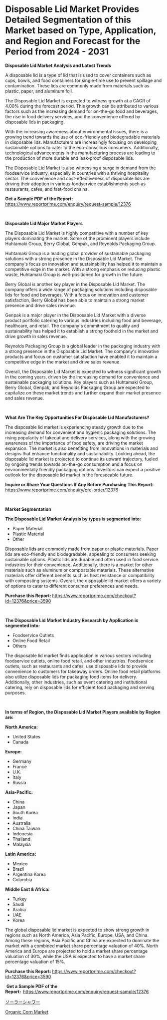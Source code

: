 <p><h1>Disposable Lid Market Provides Detailed Segmentation of this Market based on Type, Application, and Region and Forecast for the Period from 2024 - 2031</h1></p><p><strong>Disposable Lid Market Analysis and Latest Trends</strong></p>
<p><p>A disposable lid is a type of lid that is used to cover containers such as cups, bowls, and food containers for single-time use to prevent spillage and contamination. These lids are commonly made from materials such as plastic, paper, and aluminum foil.</p><p>The Disposable Lid Market is expected to witness growth at a CAGR of 4.00% during the forecast period. This growth can be attributed to various factors such as the increasing demand for on-the-go food and beverages, the rise in food delivery services, and the convenience offered by disposable lids in packaging.</p><p>With the increasing awareness about environmental issues, there is a growing trend towards the use of eco-friendly and biodegradable materials in disposable lids. Manufacturers are increasingly focusing on developing sustainable options to cater to the eco-conscious consumers. Additionally, technological advancements in the manufacturing process are leading to the production of more durable and leak-proof disposable lids.</p><p>The Disposable Lid Market is also witnessing a surge in demand from the foodservice industry, especially in countries with a thriving hospitality sector. The convenience and cost-effectiveness of disposable lids are driving their adoption in various foodservice establishments such as restaurants, cafes, and fast-food chains.</p></p>
<p><strong>Get a Sample PDF of the Report:&nbsp;</strong> <a href="https://www.reportprime.com/enquiry/request-sample/12376">https://www.reportprime.com/enquiry/request-sample/12376</a></p>
<p>&nbsp;</p>
<p><strong>Disposable Lid Major Market Players</strong></p>
<p><p>The Disposable Lid Market is highly competitive with a number of key players dominating the market. Some of the prominent players include Huhtamaki Group, Berry Global, Genpak, and Reynolds Packaging Group.</p><p>Huhtamaki Group is a leading global provider of sustainable packaging solutions with a strong presence in the Disposable Lid Market. The company's focus on innovation and sustainability has helped it to maintain a competitive edge in the market. With a strong emphasis on reducing plastic waste, Huhtamaki Group is well-positioned for growth in the future.</p><p>Berry Global is another key player in the Disposable Lid Market. The company offers a wide range of packaging solutions including disposable lids for food and beverages. With a focus on innovation and customer satisfaction, Berry Global has been able to maintain a strong market presence and drive sales revenue.</p><p>Genpak is a major player in the Disposable Lid Market with a diverse product portfolio catering to various industries including food and beverage, healthcare, and retail. The company's commitment to quality and sustainability has helped it to establish a strong foothold in the market and drive growth in sales revenue.</p><p>Reynolds Packaging Group is a global leader in the packaging industry with a strong presence in the Disposable Lid Market. The company's innovative products and focus on customer satisfaction have enabled it to maintain a competitive edge in the market and drive sales revenue.</p><p>Overall, the Disposable Lid Market is expected to witness significant growth in the coming years, driven by the increasing demand for convenience and sustainable packaging solutions. Key players such as Huhtamaki Group, Berry Global, Genpak, and Reynolds Packaging Group are expected to capitalize on these market trends and further expand their market presence and sales revenue.</p></p>
<p>&nbsp;</p>
<p><strong>What Are The Key Opportunities For Disposable Lid Manufacturers?</strong></p>
<p><p>The disposable lid market is experiencing steady growth due to the increasing demand for convenient and hygienic packaging solutions. The rising popularity of takeout and delivery services, along with the growing awareness of the importance of food safety, are driving the market expansion. The market is also benefiting from innovations in materials and designs that enhance functionality and sustainability. Looking ahead, the disposable lid market is projected to continue its upward trajectory, fueled by ongoing trends towards on-the-go consumption and a focus on environmentally friendly packaging options. Investors can expect a positive outlook for the disposable lid market in the foreseeable future.</p></p>
<p><strong>Inquire or Share Your Questions If Any Before Purchasing This Report:</strong> <a href="https://www.reportprime.com/enquiry/pre-order/12376">https://www.reportprime.com/enquiry/pre-order/12376</a></p>
<p>&nbsp;</p>
<p><strong>Market Segmentation</strong></p>
<p><strong>The Disposable Lid Market Analysis by types is segmented into:</strong></p>
<p><ul><li>Paper Material</li><li>Plastic Material</li><li>Other</li></ul></p>
<p><p>Disposable lids are commonly made from paper or plastic materials. Paper lids are eco-friendly and biodegradable, appealing to consumers seeking sustainable options. Plastic lids are durable and often used in food service industries for their convenience. Additionally, there is a market for other materials such as aluminum or compostable materials. These alternative materials offer different benefits such as heat resistance or compatibility with composting systems. Overall, the disposable lid market offers a variety of options to cater to different consumer preferences and needs.</p></p>
<p><strong>Purchase this Report:&nbsp;</strong><a href="https://www.reportprime.com/checkout?id=12376&price=3590">https://www.reportprime.com/checkout?id=12376&price=3590</a></p>
<p>&nbsp;</p>
<p><strong>The Disposable Lid Market Industry Research by Application is segmented into:</strong></p>
<p><ul><li>Foodservice Outlets</li><li>Online Food Retail</li><li>Others</li></ul></p>
<p><p>The disposable lid market finds application in various sectors including foodservice outlets, online food retail, and other industries. Foodservice outlets, such as restaurants and cafes, use disposable lids to provide convenience to customers for takeaway orders. Online food retail platforms also utilize disposable lids for packaging food items for delivery. Additionally, other industries, such as event catering and institutional catering, rely on disposable lids for efficient food packaging and serving purposes.</p></p>
<p>&nbsp;</p>
<p><strong>In terms of Region, the Disposable Lid Market Players available by Region are:</strong></p>
<p>
    <p> <strong> North America: </strong>
        <ul>
            <li>United States</li>
            <li>Canada</li>
        </ul>
        </p> 
    <p> <strong> Europe: </strong>
        <ul>
            <li>Germany</li>
            <li>France</li>
            <li>U.K.</li>
            <li>Italy</li>
            <li>Russia</li>
        </ul>
        </p> 
    <p> <strong> Asia-Pacific: </strong>
        <ul>
            <li>China</li>
            <li>Japan</li>
            <li>South Korea</li>
            <li>India</li>
            <li>Australia</li>
            <li>China Taiwan</li>
            <li>Indonesia</li>
            <li>Thailand</li>
            <li>Malaysia</li>
        </ul>
        </p> 
    <p> <strong> Latin America: </strong>
        <ul>
            <li>Mexico</li>
            <li>Brazil</li>
            <li>Argentina Korea</li>
            <li>Colombia</li>
        </ul>
        </p> 
    <p> <strong> Middle East & Africa: </strong>
        <ul>
            <li>Turkey</li>
            <li>Saudi</li>
            <li>Arabia</li>
            <li>UAE</li>
            <li>Korea</li>
        </ul>
    </p>
    </p>
<p><p>The global disposable lid market is expected to show strong growth in regions such as North America, Asia Pacific, Europe, USA, and China. Among these regions, Asia Pacific and China are expected to dominate the market with a combined market share percentage valuation of 40%. North America and Europe are projected to hold a market share percentage valuation of 30%, while the USA is expected to have a market share percentage valuation of 15%.</p></p>
<p><strong>Purchase this Report: </strong><a href="https://www.reportprime.com/checkout?id=12376&price=3590">https://www.reportprime.com/checkout?id=12376&price=3590</a></p>
<p>&nbsp;<strong>Get a Sample PDF of the Report:&nbsp;&nbsp;</strong><a href="https://www.reportprime.com/enquiry/request-sample/12376">https://www.reportprime.com/enquiry/request-sample/12376</a></p>
<p><strong></strong></p>
<p><p><a href="https://medium.com/@johneahan44556754/%E3%82%BD%E3%83%BC%E3%83%A9%E3%83%BC%E3%82%B7%E3%83%A3%E3%83%AF%E3%83%BC%E5%B8%82%E5%A0%B4%E3%81%AE%E3%82%B7%E3%82%A7%E3%82%A2%E3%81%AE%E9%80%B2%E5%8C%96%E3%81%A8%E5%B8%82%E5%A0%B4%E6%88%90%E9%95%B7%E3%83%88%E3%83%AC%E3%83%B3%E3%83%89-2024%E5%B9%B4%E3%81%8B%E3%82%892031%E5%B9%B4%E3%81%BE%E3%81%A7-9eab8cd83ce7">ソーラーシャワー</a></p><p><a href="https://meowing-canidae-761.notion.site/Organic-Corn-Market-Size-2024-2031-Global-Industrial-Analysis-Key-Geographical-Regions-Market-Sh-0cf3b046dd524bd880f227e7bd4cadb0">Organic Corn Market</a></p></p>